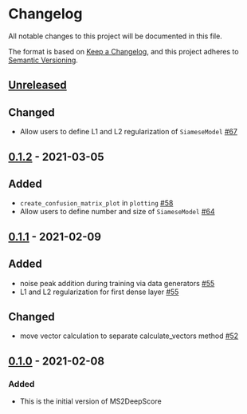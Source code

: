 # Changelog

All notable changes to this project will be documented in this file.

The format is based on [Keep a Changelog](https://keepachangelog.com/en/1.0.0/),
and this project adheres to [Semantic Versioning](https://semver.org/spec/v2.0.0.html).

## [Unreleased]

## Changed

- Allow users to define L1 and L2 regularization of `SiameseModel` [#67](https://github.com/matchms/ms2deepscore/issues/67)

## [0.1.2] - 2021-03-05

## Added

- `create_confusion_matrix_plot` in `plotting` [#58](https://github.com/matchms/ms2deepscore/pull/58)
- Allow users to define number and size of `SiameseModel` [#64](https://github.com/matchms/ms2deepscore/pull/64)

## [0.1.1] - 2021-02-09

## Added

- noise peak addition during training via data generators [#55](https://github.com/matchms/ms2deepscore/pull/55)
- L1 and L2 regularization for first dense layer [#55](https://github.com/matchms/ms2deepscore/pull/55)

## Changed

- move vector calculation to separate calculate_vectors method [#52](https://github.com/matchms/ms2deepscore/pull/52)

## [0.1.0] - 2021-02-08

### Added

- This is the initial version of MS2DeepScore

[Unreleased]: https://github.com/matchms/ms2deepscore/compare/0.1.2...HEAD
[0.1.2]: https://github.com/matchms/ms2deepscore/releases/tag/0.1.1...0.1.2
[0.1.1]: https://github.com/matchms/ms2deepscore/releases/tag/0.1.0...0.1.1
[0.1.0]: https://github.com/matchms/ms2deepscore/releases/tag/0.1.0
